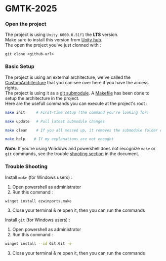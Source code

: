 # GMTK-2025

### Open the project

The project is using `Unity 6000.0.51f1` the **LTS** version.<br/>
Make sure to install this version from [Unity hub](https://docs.unity3d.com/hub/manual/InstallHub.html).<br/>
The open the project you've just clonned with : 

```
git clone <github-url>
```

### Basic Setup

The project is using an external architecture, we've called the [CustomArchitecture](https://github.com/OnlyHits/CustomArchitecture) that you can see over here if you have the access rights.<br/>
The project is using it as a [git submodule](https://git-scm.com/docs/git-submodule). A [Makefile](https://www.gnu.org/software/make/manual/make.html) has been done to setup the architecture in the project.<br/>
Here are the usefull commands you can execute at the project's root :

```bash
make init     # First-time setup (the command you're looking for)
```

```bash
make update   # Pull latest submodule changes
```

```bash
make clean    # If you all messed up, it removes the submodule folder only
```

```bash
make help    # If my explanations are not enought
```

***Note:*** If you're using Windows and powershell does not recognize `make` or `git` commands, see the trouble [shooting section](#trouble-shooting) in the document.


### Trouble Shooting


Install `make` (for Windows users) :<br/>
1. Open powershell as administrator<br/>
2. Run this command : 
```bash
winget install ezwinports.make
```
3. Close your terminal & re open it, then you can run the commands

Install `git` (for Windows users) :<br/>
1. Open powershell as administrator<br/>
2. Run this command : 
```bash
winget install --id Git.Git -e
```
3. Close your terminal & re open it, then you can run the commands
